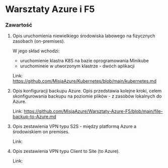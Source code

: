 # Warsztaty Azure i F5
### Zawartość
1. Opis uruchomienia niewielkiego środowiska labowego na fizycznych zasobach (on-premises).

   W jego skład wchodzi:
    - uruchomienie klastra K8S na bazie oprogramowania Minikube
    - uruchomineie w utworzonym klastrze - dwóch aplikacji

   Link: https://github.com/MisjaAzure/Kubernetes/blob/main/kubernetes.md
   
2. Opis konfiguracji backupu Azure.
   Opis przedstawia kolejne kroki, celem skonfigurowania backupu na poziomie plików - z zasobów lokalnych do Azure.

   Link: https://github.com/MisjaAzure/Warsztaty-Azure-F5/blob/main/file-backup-to-Azure.md

3. Opis zestawienia VPN typu S2S - między platformą Azure a środowiskiem on premises.


   Link: 
   
   
4. Opis zestawienia VPN typu Client to Site (to Azure).


   Link: 
   
   